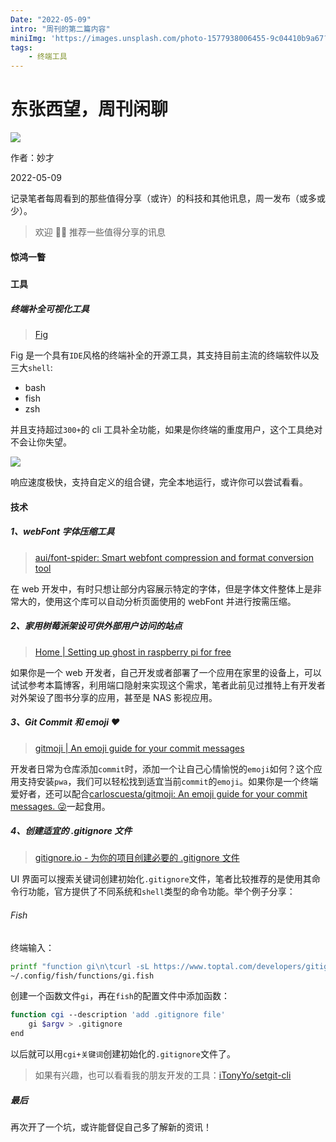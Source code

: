```yaml
---
Date: "2022-05-09"
intro: "周刊的第二篇内容"
miniImg: 'https://images.unsplash.com/photo-1577938006455-9c04410b9a67?crop=entropy&cs=tinysrgb&fit=max&fm=jpg&ixid=MnwxNjUyNjZ8MHwxfHJhbmRvbXx8fHx8fHx8fDE2NTE1MTE3ODQ&ixlib=rb-1.2.1&q=80&w=400'
tags: 
	- 终端工具
---
```


# 东张西望，周刊闲聊

![](https://images.unsplash.com/photo-1552313655-80e406e98dca?ixlib=rb-1.2.1&ixid=MnwxMjA3fDB8MHxwaG90by1wYWdlfHx8fGVufDB8fHx8&auto=format&fit=crop&w=2370&q=80)

作者：妙才

2022-05-09

记录笔者每周看到的那些值得分享（或许）的科技和其他讯息，周一发布（或多或少）。

> 欢迎 👏🏻 推荐一些值得分享的讯息

#### 惊鸿一瞥

#####

#### 工具

##### 终端补全可视化工具

> [Fig](https://fig.io/)

Fig 是一个具有`IDE`风格的终端补全的开源工具，其支持目前主流的终端软件以及三大`shell`:

- bash
- fish
- zsh

并且支持超过`300+`的 cli 工具补全功能，如果是你终端的重度用户，这个工具绝对不会让你失望。

![](https://fig.io/images/slideshow/screenshots/scripts.png)

响应速度极快，支持自定义的组合键，完全本地运行，或许你可以尝试看看。

#### 技术

##### 1、webFont 字体压缩工具

> [aui/font-spider: Smart webfont compression and format conversion tool](https://github.com/aui/font-spider)

在 web 开发中，有时只想让部分内容展示特定的字体，但是字体文件整体上是非常大的，使用这个库可以自动分析页面使用的 webFont 并进行按需压缩。

##### 2、家用树莓派架设可供外部用户访问的站点

> [Home | Setting up ghost in raspberry pi for free](https://viggy28.dev/article/setting-up-ghost-in-raspberry-pi-for-free/)

如果你是一个 web 开发者，自己开发或者部署了一个应用在家里的设备上，可以试试参考本篇博客，利用端口隐射来实现这个需求，笔者此前见过推特上有开发者对外架设了图书分享的应用，甚至是 NAS 影视应用。

##### 3、Git Commit 和 emoji ❤️

> [gitmoji | An emoji guide for your commit messages](https://gitmoji.dev/)

开发者日常为仓库添加`commit`时，添加一个让自己心情愉悦的`emoji`如何？这个应用支持安装`pwa`，我们可以轻松找到适宜当前`commit`的`emoji`。如果你是一个终端爱好者，还可以配合[carloscuesta/gitmoji: An emoji guide for your commit messages. 😜](https://github.com/carloscuesta/gitmoji)一起食用。

##### 4、创建适宜的 .gitignore 文件

> [gitignore.io - 为你的项目创建必要的 .gitignore 文件](https://www.toptal.com/developers/gitignore)

UI 界面可以搜索关键词创建初始化`.gitignore`文件，笔者比较推荐的是使用其命令行功能，官方提供了不同系统和`shell`类型的命令功能。举个例子分享：

###### Fish

终端输入：

```bash
printf "function gi\n\tcurl -sL https://www.toptal.com/developers/gitignore/api/\$argv\nend\n" > \
~/.config/fish/functions/gi.fish
```

创建一个函数文件`gi`，再在`fish`的配置文件中添加函数：

```bash
function cgi --description 'add .gitignore file'
	gi $argv > .gitignore
end
```

以后就可以用`cgi+关键词`创建初始化的`.gitignore`文件了。

> 如果有兴趣，也可以看看我的朋友开发的工具：[iTonyYo/setgit-cli](https://github.com/iTonyYo/setgit-cli)

##### 最后

再次开了一个坑，或许能督促自己多了解新的资讯！
